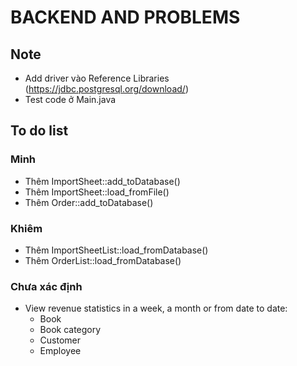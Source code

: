 # BACKEND AND PROBLEMS
## Note
* Add driver vào Reference Libraries (https://jdbc.postgresql.org/download/)
* Test code ở Main.java

## To do list
### Minh
* Thêm ImportSheet::add_toDatabase()
* Thêm ImportSheet::load_fromFile()
* Thêm Order::add_toDatabase()

### Khiêm
* Thêm ImportSheetList::load_fromDatabase()
* Thêm OrderList::load_fromDatabase()

### Chưa xác định
* View revenue statistics in a week, a month or from date to date:
	* Book
	* Book category
	* Customer
	* Employee
